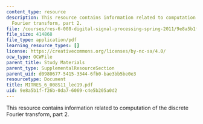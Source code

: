 ```yaml
---
content_type: resource
description: This resource contains information related to computation of the discrete
  Fourier transform, part 2.
file: /courses/res-6-008-digital-signal-processing-spring-2011/9e8a5b1ff26b0da76069c4e5b205a0d2_MITRES_6_008S11_lec19.pdf
file_size: 414868
file_type: application/pdf
learning_resource_types: []
license: https://creativecommons.org/licenses/by-nc-sa/4.0/
ocw_type: OCWFile
parent_title: Study Materials
parent_type: SupplementalResourceSection
parent_uid: d0980677-5415-3344-6fb0-bae3bb5be0e3
resourcetype: Document
title: MITRES_6_008S11_lec19.pdf
uid: 9e8a5b1f-f26b-0da7-6069-c4e5b205a0d2
---
```

This resource contains information related to computation of the discrete Fourier transform, part 2.